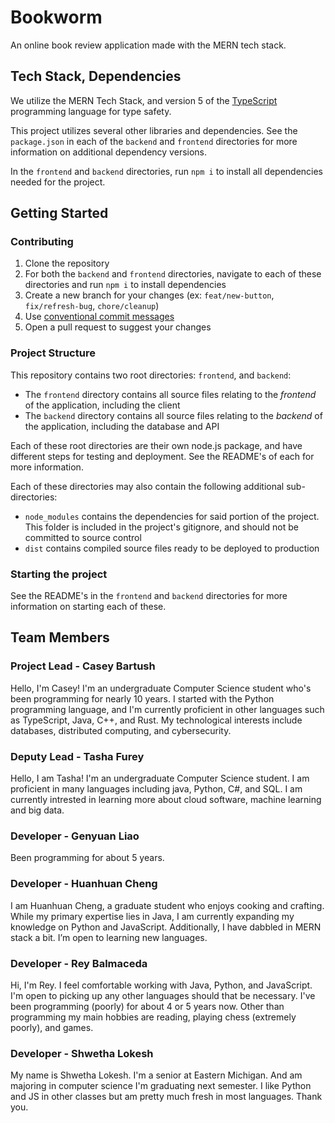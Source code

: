 # Bookworm

An online book review application made with the MERN tech stack.

## Tech Stack, Dependencies

We utilize the MERN Tech Stack, and version 5 of the [TypeScript](https://typescriptlang.org) programming language for type safety.

This project utilizes several other libraries and dependencies. See the `package.json` in each of the `backend` and `frontend` directories for more information on additional dependency versions.

In the `frontend` and `backend` directories, run `npm i` to install all dependencies needed for the project.

## Getting Started

### Contributing

1. Clone the repository
2. For both the `backend` and `frontend` directories, navigate to each of these directories and run `npm i` to install dependencies
3. Create a new branch for your changes (ex: `feat/new-button`, `fix/refresh-bug`, `chore/cleanup`)
4. Use [conventional commit messages](https://www.conventionalcommits.org/en/v1.0.0/)
5. Open a pull request to suggest your changes

### Project Structure

This repository contains two root directories: `frontend`, and `backend`:

- The `frontend` directory contains all source files relating to the _frontend_ of the application, including the client
- The `backend` directory contains all source files relating to the _backend_ of the application, including the database and API

Each of these root directories are their own node.js package, and have different steps for testing and deployment. See the README's of each for more information.

Each of these directories may also contain the following additional sub-directories:

- `node_modules` contains the dependencies for said portion of the project. This folder is included in the project's gitignore, and should not be committed to source control
- `dist` contains compiled source files ready to be deployed to production

### Starting the project

See the README's in the `frontend` and `backend` directories for more information on starting each of these.

## Team Members

### Project Lead - Casey Bartush

Hello, I'm Casey! I'm an undergraduate Computer Science student who's been programming for nearly 10 years. I started with the Python programming language, and I'm currently proficient in other languages such as TypeScript, Java, C++, and Rust. My technological interests include databases, distributed computing, and cybersecurity.

### Deputy Lead - Tasha Furey

Hello, I am Tasha! I'm an undergraduate Computer Science student. I am proficient in many languages including java, Python, C#, and SQL. I am currently intrested in learning more about cloud software, machine learning and big data.

### Developer - Genyuan Liao

Been programming for about 5 years.

### Developer - Huanhuan Cheng

I am Huanhuan Cheng, a graduate student who enjoys cooking and crafting. While my primary expertise lies in Java, I am currently expanding my knowledge on Python and JavaScript. Additionally, I have dabbled in MERN stack a bit. I’m open to learning new languages.

### Developer - Rey Balmaceda

Hi, I'm Rey. I feel comfortable working with Java, Python, and JavaScript. I'm open to picking up any other languages should that be necessary. I've been programming (poorly) for about 4 or 5 years now. Other than programming my main hobbies are reading, playing chess (extremely poorly), and games.

### Developer - Shwetha Lokesh

My name is Shwetha Lokesh. I'm a senior at Eastern Michigan. And am majoring in computer science I'm graduating next semester. I like Python and JS in other classes but am pretty much fresh in most languages. Thank you.
